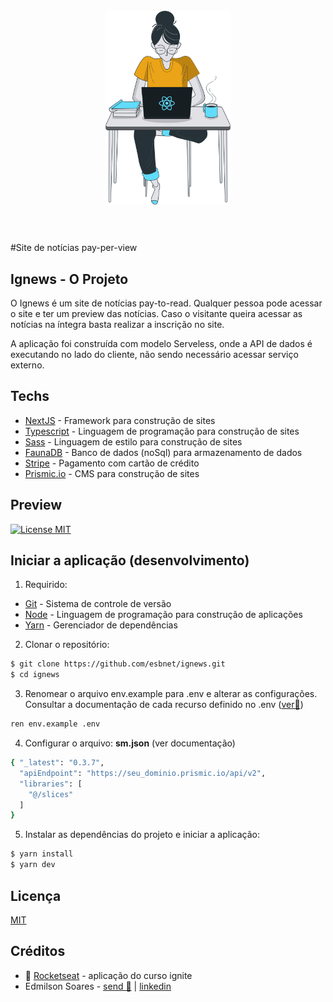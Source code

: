 <h1 align="center">
<br>
  <img src="./public/images/avatar.svg" alt="Ignews" width="200">
<br>
<br>
</h1>

#Site de notícias pay-per-view

## Ignews - O Projeto

O Ignews é um site de notícias pay-to-read. Qualquer pessoa pode acessar o site e ter um preview das notícias. Caso o visitante queira acessar as notícias na íntegra basta realizar a inscrição no site.

A aplicação foi construída com modelo Serveless, onde a API de dados é executando no lado do cliente, não sendo necessário acessar serviço externo.

## Techs
- [NextJS](https://nextjs.org/) - Framework para construção de sites
- [Typescript](https://www.typescriptlang.org/) - Linguagem de programação para construção de sites
- [Sass](https://sass-lang.com/) - Linguagem de estilo para construção de sites
- [FaunaDB](https://fauna.com/) - Banco de dados (noSql) para armazenamento de dados
- [Stripe](https://stripe.com/docs/payments) - Pagamento com cartão de crédito
- [Prismic.io](https://prismic.io/) - CMS para construção de sites

## Preview
<a target="_blank" href="#">
  <img src="./public/images/Ignews.gif" alt="License MIT">
</a>

## Iniciar a aplicação (desenvolvimento)
1. Requirido: 
  - [Git](https://git-scm.com/) - Sistema de controle de versão
  - [Node](https://nodejs.org/en/) - Linguagem de programação para construção de aplicações
  - [Yarn](https://yarnpkg.com/) - Gerenciador de dependências
2. Clonar o repositório:
```bash
$ git clone https://github.com/esbnet/ignews.git
$ cd ignews
```
3. Renomear o arquivo env.example para .env e alterar as configurações. Consultar a documentação de cada recurso definido no .env ([ver🏹](#techs))
```bash
ren env.example .env
```
4. Configurar o arquivo:  __sm.json__ (ver documentação)
```bash
{ "_latest": "0.3.7",
  "apiEndpoint": "https://seu_dominio.prismic.io/api/v2",
  "libraries": [
    "@/slices"
  ]
}
```
5. Instalar as dependências do projeto e iniciar a aplicação:
```bash
$ yarn install
$ yarn dev
```
##  Licença
[MIT](https://github.com/esbnet/ignite-next-ignews/blob/main/LICENSE)
## Créditos
- 🚀 [Rocketseat](www.ignews.com.br) - aplicação do curso ignite
- Edmilson Soares - [send 📨](esbnet@gmail.com) | [linkedin](https://www.linkedin.com/in/edmilson-soares/)